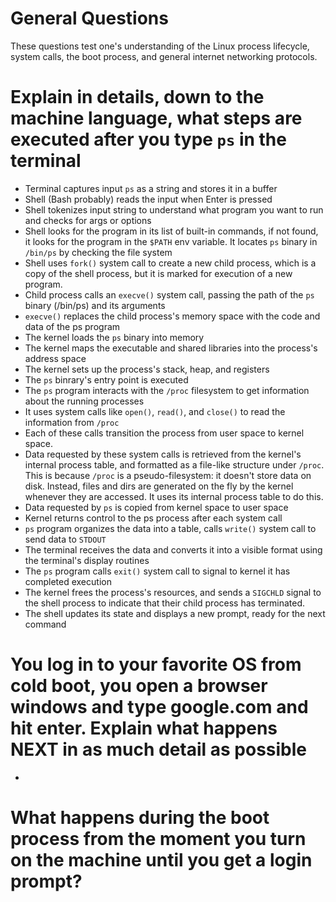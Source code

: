# General Questions
These questions test one's understanding of the Linux process lifecycle, system calls, the boot process, and general internet networking protocols.

# Explain in details, down to the machine language, what steps are executed after you type `ps` in the terminal
- Terminal captures input `ps` as a string and stores it in a buffer
- Shell (Bash probably) reads the input when Enter is pressed
- Shell tokenizes input string to understand what program you want to run and checks for args or options
- Shell looks for the program in its list of built-in commands, if not found, it looks for the program in the `$PATH` env variable. It locates `ps` binary in `/bin/ps` by checking the file system
- Shell uses `fork()` system call to create a new child process, which is a copy of the shell process, but it is marked for execution of a new program.
- Child process calls an `execve()` system call, passing the path of the `ps` binary (/bin/ps) and its arguments
- `execve()` replaces the child process's memory space with the code and data of the ps program
- The kernel loads the `ps` binary into memory
- The kernel maps the executable and shared libraries into the process's address space
- The kernel sets up the process's stack, heap, and registers
- The `ps` binrary's entry point is executed
- The `ps` program interacts with the `/proc` filesystem to get information about the running processes
- It uses system calls like `open()`, `read()`, and `close()` to read the information from `/proc`
- Each of these calls transition the process from user space to kernel space.
- Data requested by these system calls is retrieved from the kernel's internal process table, and formatted as a file-like structure under `/proc`. This is because `/proc` is a pseudo-filesystem: it doesn't store data on disk. Instead, files and dirs are generated on the fly by the kernel whenever they are accessed. It uses its internal process table to do this.
- Data requested by `ps` is copied from kernel space to user space
- Kernel returns control to the ps process after each system call
- `ps` program organizes the data into a table, calls `write()` system call to send data to `STDOUT`
- The terminal receives the data and converts it into a visible format using the terminal's display routines
- The `ps` program calls `exit()` system call to signal to kernel it has completed execution
- The kernel frees the process's resources, and sends a `SIGCHLD` signal to the shell process to indicate that their child process has terminated.
- The shell updates its state and displays a new prompt, ready for the next command


# You log in to your favorite OS from cold boot, you open a browser windows and type google.com and hit enter. Explain what happens NEXT in as much detail as possible
- 


# What happens during the boot process from the moment you turn on the machine until you get a login prompt?